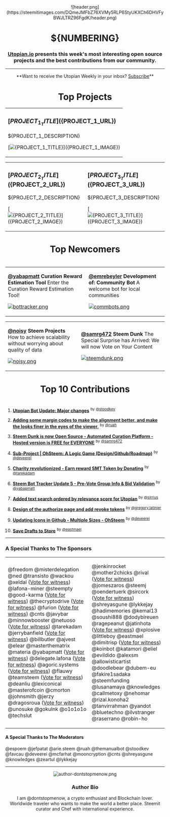 <center>![header.png](https://steemitimages.com/DQmeJMFbZ76XVMy5RLP6StyUKXCh6DHVFyBWJLTRZ96FgdK/header.png)</center>

# <center>${NUMBERING}</center>

### <center>**[Utopian.io](https://utopian.io) presents this week's most interesting open source projects and the best contributions from our community.**</center>

<hr />

<center>**Want to receive the Utopian Weekly in your inbox? <a href="http://eepurl.com/c-TKu1">Subscribe</a>**</center>

# <center>Top Projects</center>

<table><tr><td>

### [${PROJECT_1_TITLE}](${PROJECT_1_URL})
${PROJECT_1_DESCRIPTION}

[![${PROJECT_1_TITLE}](${PROJECT_1_IMAGE})](${PROJECT_1_URL})

</td></tr></table>

<table><tr><td>

### [${PROJECT_2_TITLE}](${PROJECT_2_URL})
${PROJECT_2_DESCRIPTION}

[![${PROJECT_2_TITLE}](${PROJECT_2_IMAGE})](${PROJECT_2_URL})

</td><td>

### [${PROJECT_3_TITLE}](${PROJECT_3_URL})
${PROJECT_3_DESCRIPTION}

[![${PROJECT_3_TITLE}](${PROJECT_3_IMAGE})](${PROJECT_3_URL})

</td></tr></table>

# <center>Top Newcomers</center>
#

<table><tr><td>

**[@yabapmatt](https://utopian.io/utopian-io/@yabapmatt/curation-reward-estimation-tool)**
**Curation Reward Estimation Tool**
Enter the Curation Reward Estimation Tool!

[![bottracker.png](https://steemitimages.com/DQmbVFref6HwxjrXauxytH2pngzDT6fR1b6YwR61KiwXWBK/bottracker.png)](https://utopian.io/utopian-io/@yabapmatt/curation-reward-estimation-tool)

</td><td>

**[@emrebeyler](https://utopian.io/utopian-io/@emrebeyler/a-welcome-bot-for-local-communities)**
**Development of: Community Bot**
A welcome bot for local communities

[![commbots.png](https://steemitimages.com/DQmVjpKLFHDBvdaTFYwnKJad9NGWwroShZPDYcWyUCJ3Q4L/commbots.png)](https://utopian.io/utopian-io/@emrebeyler/a-welcome-bot-for-local-communities)

</td></tr></table>

<table><tr><td>

**[@noisy](https://utopian.io/utopian-io/@noisy/steem-projects-community-driven-website-vs-moderation-how-to-achieve-scalability-without-worrying-about-quality-of-data)**
**Steem Projects**
How to achieve scalability without worrying about quality of data

[![noisy.png](https://steemitimages.com/DQmbTie3Yq8RbCXqF2q4iGeg1XzHb8gr9JGwYeeu5dNn78H/noisy.png)](https://utopian.io/utopian-io/@noisy/steem-projects-community-driven-website-vs-moderation-how-to-achieve-scalability-without-worrying-about-quality-of-data)

</td><td>

**[@samrg472](https://utopian.io/utopian-io/@samrg472/steem-dunk-the-special-surprise-has-arrived-we-will-now-vote-on-your-content)**
**Steem Dunk**
The Special Surprise has Arrived: We will now Vote on Your Content

[![steemdunk.png](https://steemitimages.com/DQmbUVKGQZWKChue5fg51Lpdb3HbQ85cQUV7GqfFg33XbPX/steemdunk.png)](https://utopian.io/utopian-io/@samrg472/steem-dunk-the-special-surprise-has-arrived-we-will-now-vote-on-your-content)


</td></tr></table>

# <center>Top 10 Contributions</center>
#

1. **[Utopian Bot Update: Major changes](https://utopian.io/utopian-io/@stoodkev/utopian-bot-update-major-changes)**
<sup>by [@stoodkev](https://utopian.io/@stoodkev)</sup>

2. **[Adding some margin codes to make the alignment better. and make the looks finer in the eyes of the viewer.](https://utopian.io/utopian-io/@ruah/adding-some-margin-codes-to-make-the-alignment-better-and-make-the-looks-finer-in-the-eyes-of-the-viewer)**
<sup>by [@ruah](https://utopian.io/@ruah)</sup>

3. **[Steem Dunk is now Open Source - Automated Curation Platform - Hosted version is FREE for EVERYONE](https://utopian.io/utopian-io/@samrg472/steem-dunk-is-now-open-source-automated-curation-platform-hosted-version-is-free-for-everyone)**
<sup>by [@samrg472](https://utopian.io/@samrg472)</sup>

4. **[Sub-Project | OhSteem: A Logic Game (Design/Github/Roadmap)](https://utopian.io/utopian-io/@deveerei/sub-project-or-ohsteem-a-logic-game-design-github-roadmap)**
<sup>by [@deveerei](https://utopian.io/@deveerei)</sup>

5. **[Charity revolutionized - Earn reward SMT Token by Donating](https://utopian.io/utopian-io/@tarekadam/charity-revolutionized-earn-reward-smt-token-by-donating)**
<sup>by [@tarekadam](https://utopian.io/@tarekadam)</sup>

6. **[Steem Bot Tracker Update 5 - Pre-Vote Group Info & Bid Validation](https://utopian.io/utopian-io/@yabapmatt/steem-bot-tracker-update-5-pre-vote-group-info-and-bid-validation)**
<sup>by [@yabapmatt](https://utopian.io/@yabapmatt)</sup>

7. **[Added text search ordered by relevance score for Utopian](https://utopian.io/utopian-io/@sirrius/added-text-search-ordered-by-weights-for-utopian)**
<sup>by [@sirrius](https://utopian.io/@sirrius)</sup>

8. **[Design of the authorize page and add revoke tokens](https://utopian.io/utopian-io/@gregory.latinier/design-of-the-authorize-page-and-add-revoke-tokens)**
<sup>by [@gregory.latinier](https://utopian.io/@gregory.latinier)</sup>

9. **[Updating Icons in Github - Multiple Sizes - OhSteem](https://utopian.io/utopian-io/@deveerei/updating-icons-in-github-multiple-sizes-ohsteem)**
<sup>by [@deveerei](https://utopian.io/@deveerei)</sup>

10. **[Save Drafts to Store](https://utopian.io/utopian-io/@eastmael/save-drafts-to-store)**
<sup>by [@eastmael](https://utopian.io/@eastmael)</sup>

<hr />


### A Special Thanks to The Sponsors

<table><tr><td>


@freedom
@misterdelegation
@ned
@transisto
@wackou
@xeldal (<a href="https://steemit.com/~witnesses">Vote for witness</a>)
@lafona-miner
@steempty
@good-karma (<a href="https://steemit.com/~witnesses">Vote for witness</a>)
@thecryptodrive (<a href="https://steemit.com/~witnesses">Vote for witness</a>)
@furion (<a href="https://steemit.com/~witnesses">Vote for witness</a>)
@cnts
@javybar
@minnowbooster
@netuoso (<a href="https://steemit.com/~witnesses">Vote for witness</a>)
@tarekadam
@jerrybanfield (<a href="https://steemit.com/~witnesses">Vote for witness</a>)
@billbutler
@ajvest
@elear
@masterthematrix
@materia
@yabapmatt (<a href="https://steemit.com/~witnesses">Vote for witness</a>)
@delegate.lafona (<a href="https://steemit.com/~witnesses">Vote for witness</a>)
@agoric.systems (<a href="https://steemit.com/~witnesses">Vote for witness</a>)
@flauwy
@teamsteem (<a href="https://steemit.com/~witnesses">Vote for witness</a>)
@deanliu
@lexiconical
@masterofcoin
@cmorton
@johnsmith
@jerzy
@dragosroua (<a href="https://steemit.com/~witnesses">Vote for witness</a>)
@unosuke
@gokulnk
@o1o1o1o
@techslut

</td><td>

@jenkinrocket
@mother2chicks
@rival (<a href="https://steemit.com/~witnesses">Vote for witness</a>)
@jomeszaros
@steemj
@oendertuerk
@sircork (<a href="https://steemit.com/~witnesses">Vote for witness</a>)
@shreyasgune
@lykkejay
@hadimemories
@kemal13
@soushi888
@dodybireuen
@ragepeanut
@jatinhota (<a href="https://steemit.com/~witnesses">Vote for witness</a>)
@xplosive
@littleboy
@eastmael
@dimitrisp (<a href="https://steemit.com/~witnesses">Vote for witness</a>)
@koinbot
@katamori
@eliel
@evildido
@alexsm
@allowisticartist
@doodlebear
@dubem-eu
@fakire1sadaka
@steemfunding
@lusanamaya
@knowledges
@callmetoxy
@nehomar
@rizal.konoha2
@tanvirrahman
@yandot
@bluetechno
@ilvstranger
@raserrano
@robin-ho

</td></tr></table>

#### A Special Thanks to The Moderators

@espoem
@jefpatat
@arie.steem
@ruah
@themanualbot
@stoodkev
@favcau
@deveerei
@mcfarhat
@mooncryption
@cnts
@shreyasgune
@knowledges
@zeartul
@lykkejay


<center>

<hr/>

![author-dontstopmenow.png](https://steemitimages.com/DQmSTN83gCc6CSHgAhNcME3CWWHxb6CpkXW9HAkNurXpdCq/author-dontstopmenow.png)

### Author Bio
I am @dontstopmenow, a crypto enthusiast and Blockchain lover.
Worldwide traveler who wants to make the world a better place. Steemit curator and Chef with international experience.
</center>
